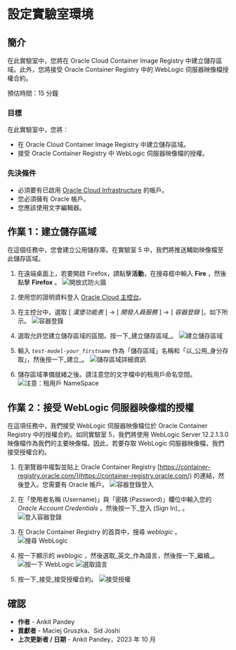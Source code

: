 # 設定實驗室環境

## 簡介

在此實驗室中，您將在 Oracle Cloud Container Image Registry 中建立儲存區域。此外，您將接受 Oracle Container Registry 中的 WebLogic 伺服器映像檔授權合約。

預估時間：15 分鐘

### 目標

在此實驗室中，您將：

*   在 Oracle Cloud Container Image Registry 中建立儲存區域。
*   接受 Oracle Container Registry 中 WebLogic 伺服器映像檔的授權。

### 先決條件

*   必須要有已啟用 [Oracle Cloud Infrastructure](https://cloud.oracle.com/en_US/cloud-infrastructure) 的帳戶。
*   您必須擁有 Oracle 帳戶。
*   您應該使用文字編輯器。

## 作業 1：建立儲存區域

在這個任務中，您會建立公用儲存庫。在實驗室 5 中，我們將推送輔助映像檔至此儲存區域。

1.  在遠端桌面上，若要開啟 Firefox，請點擊**活動**，在搜尋框中輸入 **Fire** ，然後點擊 **Firefox** 。 ![開放式防火牆](images/open-firefox.png)
    
2.  使用您的證明資料登入 [Oracle Cloud 主控台](https://cloud.oracle.com)。
    
3.  在主控台中，選取 \[ _漢堡功能表_ \] -> \[ _開發人員服務_ \] -> \[ _容器登錄_ \]，如下所示。 ![容器登錄](images/container-registry.png)
    
4.  選取允許您建立儲存區域的區間。按一下_建立儲存區域_。 ![建立儲存區域](images/create-repository.png)
    
5.  輸入 _`test-model-your_firstname`_ 作為「儲存區域」名稱和「以_公用_身分存取」，然後按一下_建立_。 ![儲存區域詳細資訊](images/repository-details.png)
    
6.  儲存區域準備就緒之後。請注意您的文字檔中的租用戶命名空間。 ![注意：租用戶 NameSpace](images/tenancy-namespace.png)
    

## 作業 2：接受 WebLogic 伺服器映像檔的授權

在這項任務中，我們接受 WebLogic 伺服器映像檔位於 Oracle Container Registry 中的授權合約。如同實驗室 5，我們將使用 WebLogic Server 12.2.1.3.0 映像檔作為我們的主要映像檔。因此，若要存取 WebLogic 伺服器映像檔，我們接受授權合約。

1.  在瀏覽器中複製並貼上 Oracle Container Registry [https://container-registry.oracle.com/](https://container-registry.oracle.com/) 的連結，然後登入。您需要有 Oracle 帳戶。 ![容器登錄登入](images/container-registry-sign-in.png)
    
2.  在「使用者名稱 (Username)」與「密碼 (Password)」欄位中輸入您的 _Oracle Account Credentials_ ，然後按一下_登入 (Sign In)_ 。 ![登入容器登錄](images/login-container-registry.png)
    
3.  在 Oracle Container Registry 的首頁中，搜尋 _weblogic_ 。 ![搜尋 WebLogic](images/search-weblogic.png)
    
4.  按一下顯示的 _weblogic_ ，然後選取_英文_作為語言，然後按一下_繼續_。![按一下 WebLogic](images/click-weblogic.png) ![選取語言](images/select-language.png)
    
5.  按一下_接受_接受授權合約。 ![接受授權](images/accept-license.png)
    

## 確認

*   **作者** - Ankit Pandey
*   **貢獻者** - Maciej Gruszka、Sid Joshi
*   **上次更新者 / 日期** - Ankit Pandey，2023 年 10 月